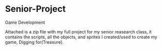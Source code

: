 # Senior-Project
Game Development

Attached is a zip file with my full project for my senior reasearch class, it contains the scripts, all the objects, and sprites I created/used to create my game, Digging for(Treasure). 
